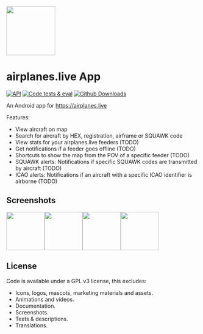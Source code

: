 <img src="https://raw.githubusercontent.com/d4rken/airplanes-live-app/main/app/src/main/ic_launcher-playstore.png" width="128">

# airplanes.live App

[![API](https://img.shields.io/badge/API-26%2B-brightgreen.svg?style=flat)](https://android-arsenal.com/api?level=26)
[![Code tests & eval](https://img.shields.io/github/actions/workflow/status/d4rken/airplanes-live-app/code-checks.yml?logo=githubactions&label=Code%20tests
)](https://github.com/d4rken/airplanes-live-app/actions)
[![Github Downloads](https://img.shields.io/github/downloads/d4rken/airplanes-live-app/total.svg?label=GitHub%20Downloads&logo=github)](https://github.com/d4rken/airplanes-live-app/releases/latest)

An Android app for https://airplanes.live

Features:

* View aircraft on map
* Search for aircraft by HEX, registration, airframe or SQUAWK code
* View stats for your airplanes.live feeders (TODO)
* Get notifications if a feeder goes offline (TODO)
* Shortcuts to show the map from the POV of a specific feeder (TODO)
* SQUAWK alerts: Notifications if specific SQUAWK codes are transmitted by aircraft (TODO)
* ICAO alerts: Notifications if an aircraft with a specific ICAO identifier is airborne (TODO)

## Screenshots

<img src="https://github.com/d4rken/airplanes-live-app/raw/main/.assets/screenshots/1.png" width="100"><img src="https://github.com/d4rken/airplanes-live-app/raw/main/.assets/screenshots/2.png" width="100"><img src="https://github.com/d4rken/airplanes-live-app/raw/main/.assets/screenshots/3.png" width="100"><img src="https://github.com/d4rken/airplanes-live-app/raw/main/.assets/screenshots/4.png" width="100">

## License

Code is available under a GPL v3 license, this excludes:

* Icons, logos, mascots, marketing materials and assets.
* Animations and videos.
* Documentation.
* Screenshots.
* Texts & descriptions.
* Translations.